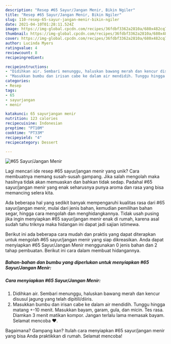 ```yaml
---
description: "Resep #65 Sayur/Jangan Menir, Bikin Ngiler"
title: "Resep #65 Sayur/Jangan Menir, Bikin Ngiler"
slug: 110-resep-65-sayur-jangan-menir-bikin-ngiler
date: 2021-04-10T01:28:11.524Z
image: https://img-global.cpcdn.com/recipes/36fdbf3362a2810a/680x482cq70/65-sayurjangan-menir-foto-resep-utama.jpg
thumbnail: https://img-global.cpcdn.com/recipes/36fdbf3362a2810a/680x482cq70/65-sayurjangan-menir-foto-resep-utama.jpg
cover: https://img-global.cpcdn.com/recipes/36fdbf3362a2810a/680x482cq70/65-sayurjangan-menir-foto-resep-utama.jpg
author: Lucinda Myers
ratingvalue: 4
reviewcount: 8
recipeingredient:

recipeinstructions:
- "Didihkan air. Sembari menunggu, haluskan bawang merah dan kencur disusul jagung yang telah dipitili/diiris."
- "Masukkan bumbu dan irisan cabe ke dalam air mendidih. Tunggu hingga matang +-10 menit. Masukkan bayam, garam, gula, dan micin. Tes rasa. Diamkan 3 menit matikan kompor. Jangan terlalu lama memasak bayam. Selamat mencoba ♥️."
categories:
- Resep
tags:
- 65
- sayurjangan
- menir

katakunci: 65 sayurjangan menir 
nutrition: 123 calories
recipecuisine: Indonesian
preptime: "PT10M"
cooktime: "PT33M"
recipeyield: "4"
recipecategory: Dessert

---
```



![#65 Sayur/Jangan Menir](https://img-global.cpcdn.com/recipes/36fdbf3362a2810a/680x482cq70/65-sayurjangan-menir-foto-resep-utama.jpg)

Lagi mencari ide resep #65 sayur/jangan menir yang unik? Cara membuatnya memang susah-susah gampang. Jika salah mengolah maka hasilnya tidak akan memuaskan dan bahkan tidak sedap. Padahal #65 sayur/jangan menir yang enak seharusnya punya aroma dan rasa yang bisa memancing selera kita.

Ada beberapa hal yang sedikit banyak mempengaruhi kualitas rasa dari #65 sayur/jangan menir, mulai dari jenis bahan, kemudian pemilihan bahan segar, hingga cara mengolah dan menghidangkannya. Tidak usah pusing jika ingin menyiapkan #65 sayur/jangan menir enak di rumah, karena asal sudah tahu triknya maka hidangan ini dapat jadi sajian istimewa.




Berikut ini ada beberapa cara mudah dan praktis yang dapat diterapkan untuk mengolah #65 sayur/jangan menir yang siap dikreasikan. Anda dapat menyiapkan #65 Sayur/Jangan Menir menggunakan 0 jenis bahan dan 2 tahap pembuatan. Berikut ini cara dalam membuat hidangannya.

<!--inarticleads1-->

##### Bahan-bahan dan bumbu yang diperlukan untuk menyiapkan #65 Sayur/Jangan Menir:





<!--inarticleads2-->

##### Cara menyiapkan #65 Sayur/Jangan Menir:

1. Didihkan air. Sembari menunggu, haluskan bawang merah dan kencur disusul jagung yang telah dipitili/diiris.
1. Masukkan bumbu dan irisan cabe ke dalam air mendidih. Tunggu hingga matang +-10 menit. Masukkan bayam, garam, gula, dan micin. Tes rasa. Diamkan 3 menit matikan kompor. Jangan terlalu lama memasak bayam. Selamat mencoba ♥️.




Bagaimana? Gampang kan? Itulah cara menyiapkan #65 sayur/jangan menir yang bisa Anda praktikkan di rumah. Selamat mencoba!
